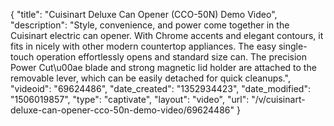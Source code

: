 {
    "title": "Cuisinart Deluxe Can Opener (CCO-50N) Demo Video",
    "description": "Style, convenience, and power come together in the Cuisinart electric can opener. With Chrome accents and elegant contours, it fits in nicely with other modern countertop appliances. The easy single-touch operation effortlessly opens and standard size can. The precision Power Cut\u00ae blade and strong magnetic lid holder are attached to the removable lever, which can be easily detached for quick cleanups.",
    "videoid": "69624486",
    "date_created": "1352934423",
    "date_modified": "1506019857",
    "type": "captivate",
    "layout": "video",
    "url": "\/v\/cuisinart-deluxe-can-opener-cco-50n-demo-video\/69624486"
}